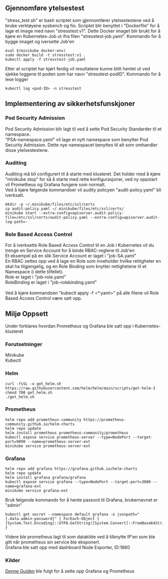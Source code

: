 ## Gjennomføre ytelsestest
"stress_test.sh" er bash scriptet som gjennomfører ytelsestestene ved å bruke verktøyene sysbench og fio. Scriptet blir benyttet i "Dockerfile" for å lage et image med navn "stresstest:v1". Dette Docker imaget blir brukt for å kjøre en Kubernetes-Job ut ifra filen "stresstest-job.yaml".
Kommando for å bygge imaget og iversette Job'en
```
eval $(minikube docker-env)
sudo docker build -t stresstest:v1 .
kubectl apply -f stresstest-job.yaml
```
Etter at scriptet har kjørt ferdig vil resultatene kunne blitt hentet ut ved sjekke loggene til poden som har navn "stresstest-podID".
Kommando for å lese logger
```
kubectl log <pod-ID> -n stresstest
```
## Implementering av sikkerhetsfunskjoner
### Pod Security Admission
Pod Security Admission blir lagt til ved å sette Pod Security Standarder til et namespace. <br />
"PSA-namespace.yaml" vil lage et nytt namespace som benytter Pod Security Admission. Dette nye namespacet benyttes til alt som omhandler disse ytelsestestene.

### Auditing
Auditing må bli configurert til å starte med klusteret. Det holder med å kjøre "minikube stop" for så å starte med rette konfigurasjoner, ved ny oppstart vil Prometheus og Grafana fungere som normalt. <br />
Ved å kjøre følgende kommandoer vil audity policyen "audit-policy.yaml" bli iverksatt.
```
mkdir -p ~/.minikube/files/etc/ssl/certs
cp audit-policy.yaml ~/.minikube/files/etc/ssl/certs/
minikube start --extra-config=apiserver.audit-policy-file=/etc/ssl/certs/audit-policy.yaml --extra-config=apiserver.audit-log-path=-
```

### Role Based Access Control
For å iverksette Role Based Access Control til en Job i Kubernetes vil du trenge en Service Account for å binde RBAC-reglene til Job'en <br />
Et eksempel på en slik Service Account er laget i "job-SA.yaml" <br />
En RBAC settes opp ved å lage en Role som inneholder hvilke rettigheter en skal ha tilgjengelig, og en Role Binding som knytter rettighetene til et Namespace (i dette tilfellet). <br />
Role er laget i "job-role.yaml" <br />
RoleBinding er laget i "job-rolebinding.yaml" <br />
<br />
Ved å kjøre kommandoen "kubectl apply -f <*.yaml>" på alle filene vil Role Based Access Control være satt opp. <br />

## Miljø Oppsett
Under forklares hvordan Prometheus og Grafana ble satt opp i Kubernetes-klusteret
### Forutsetninger <br />
Minikube <br />
Kubectl  <br />
### Helm <br />
```
curl -fsSL -o get_helm.sh https://raw.githubusercontent.com/helm/helm/main/scripts/get-helm-3
chmod 700 get_helm.sh 
./get_helm.sh
```
### Prometheus
```
helm repo add prometheus-community https://prometheus-community.github.io/helm-charts
helm repo update
helm install prometheus prometheus-community/prometheus
kubectl expose service prometheus-server --type=NodePort --target-port=9090 --name=prometheus-server-ext
minikube service prometheus-server-ext
```
### Grafana
```
helm repo add grafana https://grafana.github.io/helm-charts 
helm repo update
helm install grafana grafana/grafana
kubectl expose service grafana --type=NodePort --target-port=3000 --name=grafana-ext
minikube service grafana-ext
```
Bruk følgende kommando for å hente passord til Grafana, brukernavnet er "admin"
```
kubectl get secret --namespace default grafana -o jsonpath="{.data.admin-password}" | ForEach-Object { [System.Text.Encoding]::UTF8.GetString([System.Convert]::FromBase64String($_)) }
```
Videre ble prometheus lagt til som datakilde ved å tilknytte IP'en som ble gitt når prometheus sin service ble eksponert. <br />
Grafana ble satt opp med dashboard Node Exporter, ID:1860

### Kilder
[Denne Guiden](https://medium.com/@gayatripawar401/deploy-prometheus-and-grafana-on-kubernetes-using-helm-5aa9d4fbae66) ble fulgt for å sette opp Grafana og Prometheus <br />

